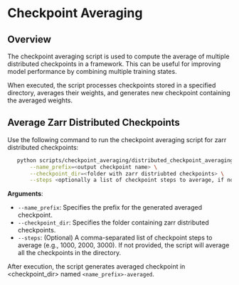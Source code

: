 Checkpoint Averaging
====================

Overview
--------
The checkpoint averaging script is used to compute the average of multiple distributed checkpoints in a framework. This can be useful for improving model performance by combining multiple training states.

When executed, the script processes checkpoints stored in a specified directory, averages their weights, and generates new checkpoint containing the averaged weights.

Average Zarr Distributed Checkpoints
------------------------------------
Use the following command to run the checkpoint averaging script for zarr distributed checkpoints:

```bash
   python scripts/checkpoint_averaging/distributed_checkpoint_averaging.py \
       --name_prefix=<output checkpoint name> \
       --checkpoint_dir=<folder with zarr distriubted checkpoints> \
       --steps <optionally a list of checkpoint steps to average, if not provided, it will average all the checkpoints>
```
**Arguments**:
- `--name_prefix`: Specifies the prefix for the generated averaged checkpoint.
- `--checkpoint_dir`: Specifies the folder containing zarr distributed checkpoints.
- `--steps`: (Optional) A comma-separated list of checkpoint steps to average (e.g., 1000, 2000, 3000). If not provided, the script will average all the checkpoints in the directory.

After execution, the script generates averaged checkpoint in <checkpoint_dir> named `<name_prefix>-averaged`.
